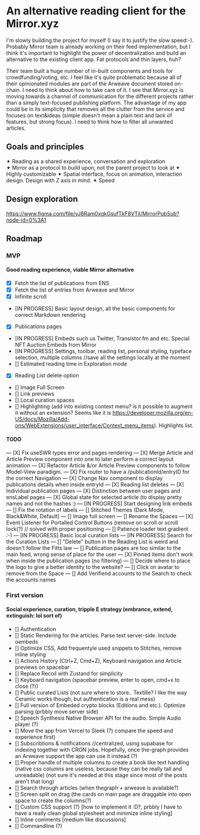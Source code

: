 # An alternative reading client for the Mirror.xyz

I'm slowly building the project for myself (I say it to justify the slow speed:-). Probably Mirror team is already working on their feed implementation, but I think it's important to highlight the power of decentralization and build an alternative to the existing client app. Fat protocols and thin layers, huh?

Their team built a huge number of in-built components and tools for crowdfunding/voting, etc. I feel like it's quite problematic because all of their opinionated modules are part of the Arweave document stored on-chain. I need to think about how to take care of it. I see that Mirror.xyz is moving towards a channel of communication for the different projects rather than a simply text-focused publishing platform. The advantage of my app could be in its simplicity that removes all the clutter from the service and focuses on text&ideas (simple doesn't mean a plain text and lack of features, but strong focus). I need to think how to filter all unwanted articles.

## Goals and principles

✦ Reading as a shared experience, conversation and exploration  
✦ Mirror as a protocol to build upon, not the
parent project to look at
✦ Highly customizable
✦ Spatial interface, focus on animation, interaction design. Design with Z axis in mind.
✦ Speed

## Design exploration

https://www.figma.com/file/yJ8Ram0xgkGsufTkF8VTil/MirrorPubSub?node-id=0%3A1

## Roadmap

### MVP

#### Good reading experience, viable Mirror alternative

- [x] Fetch the list of publications from ENS
- [x] Fetch the list of entries from Arweave and Mirror
- [x] Infinite scroll
- [IN PROGRESS] Basic layout design, all the basic components for correct Markdown rendering
- [x] Publications pages
- [IN PROGRESS] Embeds such us Twitter, Transistor.fm and etc. Special NFT Auction Embeds from Mirror
- [IN PROGRESS] Settings, toolbar, reading list, personal styling, typeface selection, multiple columns //save all the settings locally at the moment
- [] Estimated reading time in Exploration mode
- [x] Reading List delete option
- [] Image Full Screen
- [] Link previews
- [] Local curation spaces
- [] Highlighting (add into existing context menu? is it possible to augment it without an extension? Seems like it is https://developer.mozilla.org/en-US/docs/Mozilla/Add-ons/WebExtensions/user_interface/Context_menu_items). Highlights list.

#### TODO

— [X] Fix useSWR types error and pages rendering
— [X] Merge Article and Article Preview component into one to later perform a correct layout animation
— [X] Refactor Article &/or Article Preview components to follow Model-View paradigm.
— [X] Fix router to have a /publicationId/entryID for the correct Navigation
— [X] Change Nav component to display publications details when inside entryId
— [X] Reading list deletes
— [X] Individual publication pages
— [X] Distinction between user pages and ensLabel pages
— [X] Global state for selected article (to display pretty names and not the hashes :)
— [IN PROGRESS] Start designing link embeds
— [] Fix the rotation of labels
— [] Stitched Themes (Dark Mode, Black&White, Default)
— [] Image full screen
— [] Rename the Spaces
— [X] Event Listener for Portalled Control Buttons (remove on scroll or scroll lock(?) // solved with proper positioning
— [] Patience loader text gradient :-)
— [IN PROGRESS] Basic local curation lists
— [IN PROGRESS] Search for the Curation Lists
— [] "Delete" button in the Reading List is weird and doesn't follow the Fitts law
— [] Publication pages are too similar to the main feed, wrong sense of place for the user
— [X] Pinned items don't work when inside the publication pages (no filtering)
— [] Decide where to place the logo to give a better identity to the website?
— [] Click on avatar to remove from the Space
— [] Add Verifiend accounts to the Search to check the accounts names

### First version

#### Social experience, curation, tripple E strategy (embrance, extend, extinguish: lol sort of)

- [] Authentication
- [] Static Rendering for the articles. Parse text server-side. Include oembeds
- [] Optimize CSS, Add frequentyle used snippets to Stitches, remove inline styling
- [] Actions History (Ctrl+Z, Cmd+Z), Keyboard navigation and Article previews on spacebar
- [] Replace Recoil with Zustand for simplicity
- [] Keyboard navigation (spacebar preview, enter to open, cmd+x to close (?))
- [] Public curated Lists (not sure where to store.. Textille? I like the way Ceramic works though, but authentication is a real mess)
- [] Full version of Embeded crypto blocks (Editions and etc.). Optimize parsing (prbbly move server side)
- [] Speech Synthesis Native Browser API for the audio. Simple Audio player (?)
- [] Move the app from Vercel to Sleek (?) compare the speed and experience first)
- [] Subscribtions & notifications //centralized, using supabase for indexing together with CRON jobs. Hopefully, once the-graph provides an Arweave support the app can use it instead (?)
- [] Proper handle of multiple columns to create a book like text handling (native css columns are useless, because they can be really tall and unreadable) (not sure it's needed at this stage since most of the posts aren't that long)
- [] Search through articles (when thegraph + arweave is available?)
- [] Screen split on drag (the cards on main page are draggable into open space to create the columns(?)
- [] Custom CSS support (?) [how to implement it :D?, prbbly I have to have a really clean global stylesheet and minimize inline styling]
- [] Inline comments [medium like discussions]
- [] Commandline (?)
